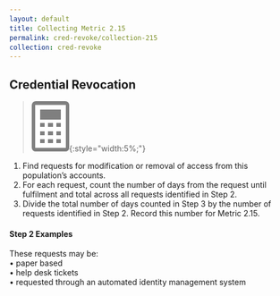 ```yaml
---
layout: default
title: Collecting Metric 2.15 
permalink: cred-revoke/collection-215
collection: cred-revoke
---
```

## Credential Revocation
>![Calculator logo](../img/calc.png){:style="width:5%;"}

1. Find requests for modification or removal of access from this population’s accounts.
2. For each request, count the number of days from the request until fulfilment and total across all requests identified in Step 2.
3. Divide the total number of days counted in Step 3 by the number of requests identified in Step 2. Record this number for Metric 2.15.

<div class="usa-alert usa-alert-info">
  <div class="usa-alert-body">
    <p class="usa-alert-text"><H4>Step 2 Examples</H4>
    These requests may be:<br>
    • paper based <br>
    • help desk tickets<br>
    • requested through an automated identity management system</p> 
</div>
</div>
